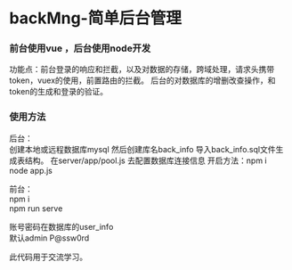# backMng-简单后台管理
### 前台使用vue ，后台使用node开发  

功能点：前台登录的响应和拦截，以及对数据的存储，跨域处理，请求头携带token，vuex的使用，前置路由的拦截。
后台的对数据库的增删改查操作，和token的生成和登录的验证。

### 使用方法

后台：  
创建本地或远程数据库mysql
然后创建库名back_info 导入back_info.sql文件生成表结构。
在server/app/pool.js 去配置数据库连接信息
开启方法：npm i   
node app.js

前台：  
npm i   
npm run serve

账号密码在数据库的user_info  
默认admin P@ssw0rd  


此代码用于交流学习。
